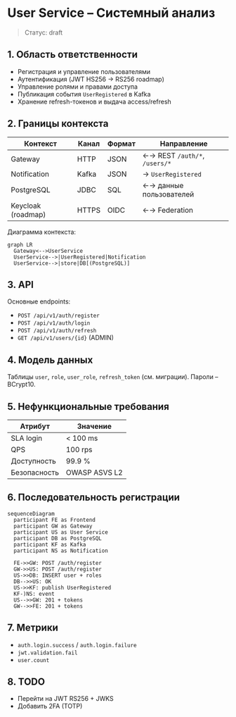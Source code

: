 # User Service – Системный анализ

> Статус: draft

## 1. Область ответственности
- Регистрация и управление пользователями
- Аутентификация (JWT HS256 → RS256 roadmap)
- Управление ролями и правами доступа
- Публикация события `UserRegistered` в Kafka
- Хранение refresh-токенов и выдача access/refresh

## 2. Границы контекста
| Контекст | Канал | Формат | Направление |
|----------|-------|--------|-------------|
| Gateway | HTTP | JSON | ←→ REST `/auth/*`, `/users/*` |
| Notification | Kafka | JSON | → `UserRegistered` |
| PostgreSQL | JDBC | SQL | ←→ данные пользователей |
| Keycloak (roadmap) | HTTPS | OIDC | ←→ Federation |

Диаграмма контекста:
```mermaid
graph LR
  Gateway<-->UserService
  UserService-->|UserRegistered|Notification
  UserService-->|store|DB[(PostgreSQL)]
```

## 3. API
Основные endpoints:
- `POST /api/v1/auth/register`
- `POST /api/v1/auth/login`
- `POST /api/v1/auth/refresh`
- `GET /api/v1/users/{id}` (ADMIN)

## 4. Модель данных
Таблицы `user`, `role`, `user_role`, `refresh_token` (см. миграции). Пароли – BCrypt10.

## 5. Нефункциональные требования
| Атрибут | Значение |
|---------|----------|
| SLA login | < 100 ms |
| QPS | 100 rps |
| Доступность | 99.9 % |
| Безопасность | OWASP ASVS L2 |

## 6. Последовательность регистрации
```mermaid
sequenceDiagram
  participant FE as Frontend
  participant GW as Gateway
  participant US as User Service
  participant DB as PostgreSQL
  participant KF as Kafka
  participant NS as Notification

  FE->>GW: POST /auth/register
  GW->>US: POST /auth/register
  US->>DB: INSERT user + roles
  DB-->>US: OK
  US->>KF: publish UserRegistered
  KF-)NS: event
  US-->>GW: 201 + tokens
  GW-->>FE: 201 + tokens
```

## 7. Метрики
- `auth.login.success` / `auth.login.failure`
- `jwt.validation.fail`
- `user.count`

## 8. TODO
- Перейти на JWT RS256 + JWKS
- Добавить 2FA (TOTP) 